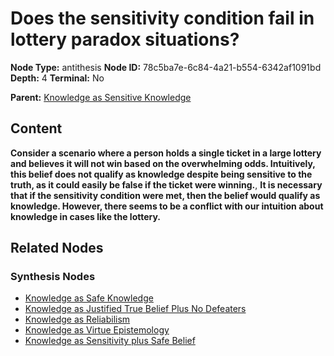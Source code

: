 # Does the sensitivity condition fail in lottery paradox situations?

**Node Type:** antithesis
**Node ID:** 78c5ba7e-6c84-4a21-b554-6342af1091bd
**Depth:** 4
**Terminal:** No

**Parent:** [Knowledge as Sensitive Knowledge](knowledge-as-sensitive-knowledge-synthesis-1b6887db-1b6b-49f0-a2f6-10d280c47ea6.md)

## Content

**Consider a scenario where a person holds a single ticket in a large lottery and believes it will not win based on the overwhelming odds. Intuitively, this belief does not qualify as knowledge despite being sensitive to the truth, as it could easily be false if the ticket were winning.**, **It is necessary that if the sensitivity condition were met, then the belief would qualify as knowledge. However, there seems to be a conflict with our intuition about knowledge in cases like the lottery.**

## Related Nodes

### Synthesis Nodes

- [Knowledge as Safe Knowledge](knowledge-as-safe-knowledge-synthesis-496c91ed-d6ae-42d5-a6e6-a55389510357.md)
- [Knowledge as Justified True Belief Plus No Defeaters](knowledge-as-justified-true-belief-plus-no-defeaters-synthesis-d3d0a6ff-0e85-43ee-8036-bd7c990a4767.md)
- [Knowledge as Reliabilism](knowledge-as-reliabilism-synthesis-010ea23a-8290-47d4-9621-c5626ca6cbf6.md)
- [Knowledge as Virtue Epistemology](knowledge-as-virtue-epistemology-synthesis-739aec1b-afc3-48ff-b326-5cce359bf7a7.md)
- [Knowledge as Sensitivity plus Safe Belief](knowledge-as-sensitivity-plus-safe-belief-synthesis-8c4cce8e-4906-4f09-8b74-69f9ccab3f81.md)
